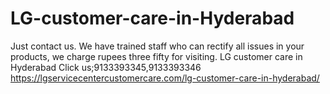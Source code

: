 # LG-customer-care-in-Hyderabad
Just contact us. We have trained staff who can rectify all issues in your products, we charge rupees three fifty for visiting. LG customer care in Hyderabad Click us;9133393345,9133393346   https://lgservicecentercustomercare.com/lg-customer-care-in-hyderabad/
